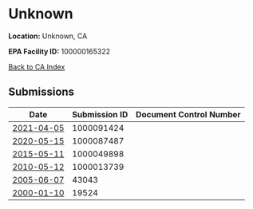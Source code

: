 # Unknown

**Location:** Unknown, CA

**EPA Facility ID:** 100000165322

[Back to CA Index](../../index.md)

## Submissions

| Date | Submission ID | Document Control Number |
|------|--------------|-------------------------|
| [2021-04-05](submissions/1000091424.md) | 1000091424 |  |
| [2020-05-15](submissions/1000087487.md) | 1000087487 |  |
| [2015-05-11](submissions/1000049898.md) | 1000049898 |  |
| [2010-05-12](submissions/1000013739.md) | 1000013739 |  |
| [2005-06-07](submissions/43043.md) | 43043 |  |
| [2000-01-10](submissions/19524.md) | 19524 |  |
